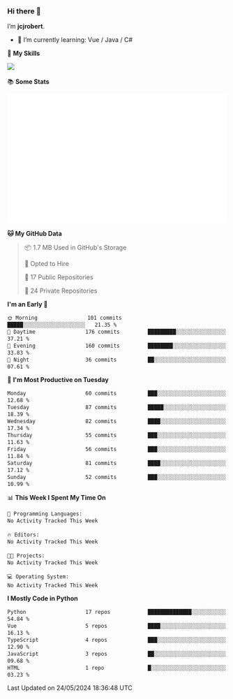 ### Hi there 👋

I’m **jcjrobert**.

- 🌱 I’m currently learning: Vue / Java / C#

🌟 **My Skills**

![](https://img.shields.io/badge/-Python-3e74a2?style=flat-square&logo=Python&logoColor=fff)

📚 **Some Stats**

![](https://github.com/jcjrobert/github-stats/blob/master/generated/overview.svg)

<!--START_SECTION:waka-->
**🐱 My GitHub Data** 

> 📦 1.7 MB Used in GitHub's Storage 
 > 
> 💼 Opted to Hire
 > 
> 📜 17 Public Repositories 
 > 
> 🔑 24 Private Repositories 
 > 
**I'm an Early 🐤** 

```text
🌞 Morning                101 commits         █████░░░░░░░░░░░░░░░░░░░░   21.35 % 
🌆 Daytime                176 commits         █████████░░░░░░░░░░░░░░░░   37.21 % 
🌃 Evening                160 commits         ████████░░░░░░░░░░░░░░░░░   33.83 % 
🌙 Night                  36 commits          ██░░░░░░░░░░░░░░░░░░░░░░░   07.61 % 
```
📅 **I'm Most Productive on Tuesday** 

```text
Monday                   60 commits          ███░░░░░░░░░░░░░░░░░░░░░░   12.68 % 
Tuesday                  87 commits          █████░░░░░░░░░░░░░░░░░░░░   18.39 % 
Wednesday                82 commits          ████░░░░░░░░░░░░░░░░░░░░░   17.34 % 
Thursday                 55 commits          ███░░░░░░░░░░░░░░░░░░░░░░   11.63 % 
Friday                   56 commits          ███░░░░░░░░░░░░░░░░░░░░░░   11.84 % 
Saturday                 81 commits          ████░░░░░░░░░░░░░░░░░░░░░   17.12 % 
Sunday                   52 commits          ███░░░░░░░░░░░░░░░░░░░░░░   10.99 % 
```


📊 **This Week I Spent My Time On** 

```text
💬 Programming Languages: 
No Activity Tracked This Week

🔥 Editors: 
No Activity Tracked This Week

🐱‍💻 Projects: 
No Activity Tracked This Week

💻 Operating System: 
No Activity Tracked This Week
```

**I Mostly Code in Python** 

```text
Python                   17 repos            ██████████████░░░░░░░░░░░   54.84 % 
Vue                      5 repos             ████░░░░░░░░░░░░░░░░░░░░░   16.13 % 
TypeScript               4 repos             ███░░░░░░░░░░░░░░░░░░░░░░   12.90 % 
JavaScript               3 repos             ██░░░░░░░░░░░░░░░░░░░░░░░   09.68 % 
HTML                     1 repo              █░░░░░░░░░░░░░░░░░░░░░░░░   03.23 % 
```




 Last Updated on 24/05/2024 18:36:48 UTC
<!--END_SECTION:waka-->
